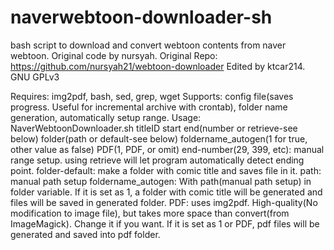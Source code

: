 # naverwebtoon-downloader-sh
bash script to download and convert webtoon contents from naver webtoon.
Original code by nursyah.
Original Repo: https://github.com/nursyah21/webtoon-downloader
Edited by ktcar214.
GNU GPLv3

Requires: img2pdf, bash, sed, grep, wget
Supports: config file(saves progress. Useful for incremental archive with crontab), folder name generation, automatically setup range.
Usage: NaverWebtoonDownloader.sh titleID start end(number or retrieve-see below) folder(path or default-see below) foldername_autogen(1 for true, other value as false) PDF(1, PDF, or omit)
end-number(29, 399, etc): manual range setup. using retrieve will let program automatically detect ending point. 
folder-default: make a folder with comic title and saves file in it. path: manual path setup
foldername_autogen: With path(manual path setup) in folder variable. If it is set as 1, a folder with comic title will be generated and files will be saved in generated folder.
PDF: uses img2pdf. High-quality(No modification to image file), but takes more space than convert(from ImageMagick). Change it if you want.
If it is set as 1 or PDF, pdf files will be generated and saved into pdf folder.
